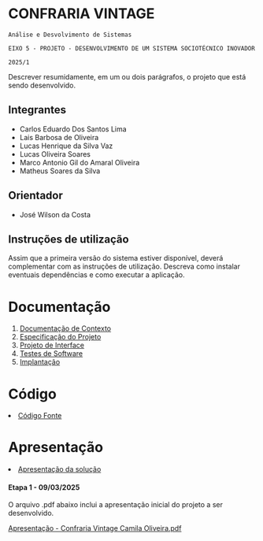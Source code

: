 # CONFRARIA VINTAGE

`Análise e Desvolvimento de Sistemas`

`EIXO 5 - PROJETO - DESENVOLVIMENTO DE UM SISTEMA SOCIOTÉCNICO INOVADOR`

`2025/1`

Descrever resumidamente, em um ou dois parágrafos, o projeto que está sendo desenvolvido.

## Integrantes

* Carlos Eduardo Dos Santos Lima
* Lais Barbosa de Oliveira
* Lucas Henrique da Silva Vaz
* Lucas Oliveira Soares
* Marco Antonio Gil do Amaral Oliveira
* Matheus Soares da Silva

## Orientador

* José Wilson da Costa

## Instruções de utilização

Assim que a primeira versão do sistema estiver disponível, deverá complementar com as instruções de utilização. Descreva como instalar eventuais dependências e como executar a aplicação.

# Documentação

<ol>
<li><a href="documentos/01-Documentação de Contexto.md"> Documentação de Contexto</a></li>
<li><a href="documentos/02-Especificação do Projeto.md"> Especificação do Projeto</a></li>
<li><a href="documentos/03-Projeto de Interface.md"> Projeto de Interface</a></li>
<li><a href="documentos/04-Testes de Software.md"> Testes de Software</a></li>
<li><a href="documentos/05-Implantação.md"> Implantação</a></li>
</ol>

# Código

<li><a href="codigo-fonte/README.md"> Código Fonte</a></li>

# Apresentação

<li><a href="apresentacao/README.md"> Apresentação da solução</a></li>


#### Etapa 1 - 09/03/2025

O arquivo .pdf abaixo inclui a apresentação inicial do projeto a ser desenvolvido.


[Apresentação - Confraria Vintage Camila Oliveira.pdf](https://github.com/user-attachments/files/19132614/Apresentacao.-.Confraria.Vintage.Camila.Oliveira.pdf)
